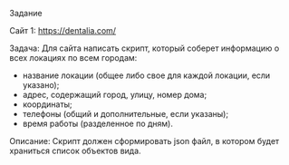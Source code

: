 Задание

Сайт 1: https://dentalia.com/ 

Задача: 
Для сайта написать скрипт, который соберет информацию о всех локациях по всем городам: 
- название локации (общее либо свое для каждой локации, если указано); 
- адрес, содержащий город, улицу, номер дома; 
- координаты; 
- телефоны (общий и дополнительные, если указаны); 
- время работы (разделенное по дням). 

Описание: Скрипт должен сформировать json файл, в котором будет храниться список объектов вида. 

